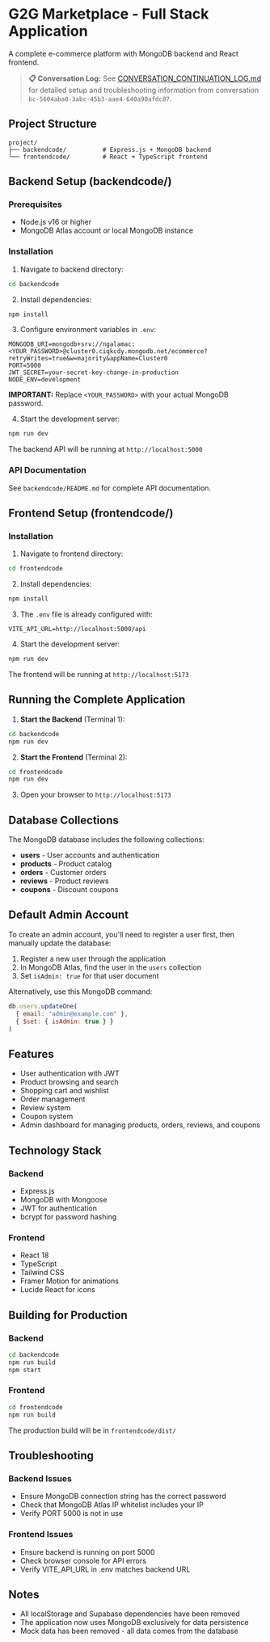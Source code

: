 # G2G Marketplace - Full Stack Application

A complete e-commerce platform with MongoDB backend and React frontend.

> **📋 Conversation Log:** See [CONVERSATION_CONTINUATION_LOG.md](./CONVERSATION_CONTINUATION_LOG.md) for detailed setup and troubleshooting information from conversation `bc-5604aba0-3abc-45b3-aae4-640a90afdc87`.

## Project Structure

```
project/
├── backendcode/          # Express.js + MongoDB backend
└── frontendcode/         # React + TypeScript frontend
```

## Backend Setup (backendcode/)

### Prerequisites
- Node.js v16 or higher
- MongoDB Atlas account or local MongoDB instance

### Installation

1. Navigate to backend directory:
```bash
cd backendcode
```

2. Install dependencies:
```bash
npm install
```

3. Configure environment variables in `.env`:
```
MONGODB_URI=mongodb+srv://ngalamac:<YOUR_PASSWORD>@cluster0.ciqkcdy.mongodb.net/ecommerce?retryWrites=true&w=majority&appName=Cluster0
PORT=5000
JWT_SECRET=your-secret-key-change-in-production
NODE_ENV=development
```

**IMPORTANT:** Replace `<YOUR_PASSWORD>` with your actual MongoDB password.

4. Start the development server:
```bash
npm run dev
```

The backend API will be running at `http://localhost:5000`

### API Documentation

See `backendcode/README.md` for complete API documentation.

## Frontend Setup (frontendcode/)

### Installation

1. Navigate to frontend directory:
```bash
cd frontendcode
```
2. Install dependencies:
```bash
npm install
```

3. The `.env` file is already configured with:
```
VITE_API_URL=http://localhost:5000/api
```

4. Start the development server:
```bash
npm run dev
```

The frontend will be running at `http://localhost:5173`

## Running the Complete Application

1. **Start the Backend** (Terminal 1):
```bash
cd backendcode
npm run dev
```

2. **Start the Frontend** (Terminal 2):
```bash
cd frontendcode
npm run dev
```

3. Open your browser to `http://localhost:5173`

## Database Collections

The MongoDB database includes the following collections:
- **users** - User accounts and authentication
- **products** - Product catalog
- **orders** - Customer orders
- **reviews** - Product reviews
- **coupons** - Discount coupons

## Default Admin Account

To create an admin account, you'll need to register a user first, then manually update the database:

1. Register a new user through the application
2. In MongoDB Atlas, find the user in the `users` collection
3. Set `isAdmin: true` for that user document

Alternatively, use this MongoDB command:
```javascript
db.users.updateOne(
  { email: "admin@example.com" },
  { $set: { isAdmin: true } }
)
```

## Features

- User authentication with JWT
- Product browsing and search
- Shopping cart and wishlist
- Order management
- Review system
- Coupon system
- Admin dashboard for managing products, orders, reviews, and coupons

## Technology Stack

### Backend
- Express.js
- MongoDB with Mongoose
- JWT for authentication
- bcrypt for password hashing

### Frontend
- React 18
- TypeScript
- Tailwind CSS
- Framer Motion for animations
- Lucide React for icons

## Building for Production

### Backend
```bash
cd backendcode
npm run build
npm start
```

### Frontend
```bash
cd frontendcode
npm run build
```
The production build will be in `frontendcode/dist/`

## Troubleshooting

### Backend Issues
- Ensure MongoDB connection string has the correct password
- Check that MongoDB Atlas IP whitelist includes your IP
- Verify PORT 5000 is not in use

### Frontend Issues
- Ensure backend is running on port 5000
- Check browser console for API errors
- Verify VITE_API_URL in .env matches backend URL

## Notes
- All localStorage and Supabase dependencies have been removed
- The application now uses MongoDB exclusively for data persistence
- Mock data has been removed - all data comes from the database
